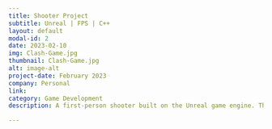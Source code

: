 ```yaml
---
title: Shooter Project
subtitle: Unreal | FPS | C++
layout: default
modal-id: 2
date: 2023-02-10
img: Clash-Game.jpg
thumbnail: Clash-Game.jpg
alt: image-alt
project-date: February 2023
company: Personal
link:  
category: Game Development
description: A first-person shooter built on the Unreal game engine. The goal of this project was to improve my C++ skills and expand my game development skills into Unreal.

---
```

